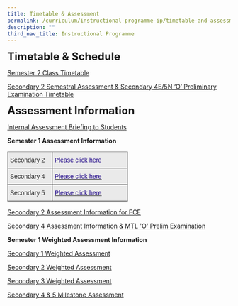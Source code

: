 ```yaml
---
title: Timetable & Assessment
permalink: /curriculum/instructional-programme-ip/timetable-and-assessment/
description: ""
third_nav_title: Instructional Programme
---
```

**<font size="5">Timetable &amp; Schedule</font>**

[Semester 2 Class Timetable](https://sites.google.com/moe.edu.sg/skss-student-ict/2023-timetable)  

[Secondary 2 Semestral Assessment &amp; Secondary 4E/5N ‘O’ Preliminary Examination Timetable ](/files/WA%20&amp;%20MA/2023%20sec%202%20fce%20sa%20&amp;%20sec%204&amp;5%20oral%20&amp;%20o%20mtl%20prelim%20timetable%20(final).pdf) 

**<font size="5">Assessment Information</font>**

[Internal Assessment Briefing to Students](/files/WA%20&amp;%20MA/s2%20fce%20sa1%20&amp;%20s4&amp;5%20mtl%20o%20prelims_student%20briefing_2023%20(cce_2%20may).pdf)

**Semester 1 Assessment Information**
<table style="border-collapse:collapse;border-spacing:0;table-layout: fixed; width: 272px" class="tg"><colgroup><col style="width: 101px"><col style="width: 171px"></colgroup><thead><tr><th style="background-color:#EAEAEA;border-color:inherit;border-style:solid;border-width:1px;color:#222;font-family:Arial, sans-serif;font-size:14px;font-weight:normal;overflow:hidden;padding:10px 5px;text-align:left;vertical-align:top;word-break:normal"><span style="font-weight:normal">Secondary 2</span></th><th style="background-color:#EAEAEA;border-color:inherit;border-style:solid;border-width:1px;color:#21088A;font-family:Arial, sans-serif;font-size:14px;font-weight:normal;overflow:hidden;padding:10px 5px;text-align:left;text-decoration:underline;vertical-align:top;word-break:normal"><a href="/files/SKSS%20Sec%202_Assessment%20Information_Sem1_2022_v18%20Apr.pdf"><span style="text-decoration:none;color:#21088A">Please click here</span></a></th></tr></thead><tbody><tr><td style="background-color:#EAEAEA;border-color:inherit;border-style:solid;border-width:1px;color:#222;font-family:Arial, sans-serif;font-size:14px;overflow:hidden;padding:10px 5px;text-align:left;vertical-align:top;word-break:normal"><span style="font-weight:normal">Secondary 4 </span></td><td style="background-color:#EAEAEA;border-color:inherit;border-style:solid;border-width:1px;color:#21088A;font-family:Arial, sans-serif;font-size:14px;overflow:hidden;padding:10px 5px;text-align:left;text-decoration:underline;vertical-align:top;word-break:normal"><a href="/files/SKSS%20Sec%204_Assessment%20Information_Sem1_2022_v18%20Apr.pdf"><span style="text-decoration:none;color:#21088A">Please click here</span></a></td></tr><tr><td style="background-color:#EAEAEA;border-color:inherit;border-style:solid;border-width:1px;color:#222;font-family:Arial, sans-serif;font-size:14px;overflow:hidden;padding:10px 5px;text-align:left;vertical-align:top;word-break:normal"><span style="font-weight:normal">Secondary 5</span></td><td style="background-color:#EAEAEA;border-color:inherit;border-style:solid;border-width:1px;color:#21088A;font-family:Arial, sans-serif;font-size:14px;overflow:hidden;padding:10px 5px;text-align:left;text-decoration:underline;vertical-align:top;word-break:normal"><a href="/files/SKSS%20Sec%205_Assessment%20Information_Sem1_2022_13%20Jan.pdf"><span style="text-decoration:none;color:#21088A">Please click here</span></a></td></tr></tbody></table>

[Secondary 2 Assessment Information for FCE](/files/WA%20&amp;%20MA/skss%20sec%202_assessment%20information%20(fce)_sem1_2023.pdf)

[Secondary 4 Assessment Information &amp; MTL 'O' Prelim Examination](/files/WA%20&amp;%20MA/sec%204&amp;5_assessment%20information_mtl%20‘o’%20preliminary%20examination_sem1_2023.pdf)

**Semester 1 Weighted Assessment Information**

[Secondary 1 Weighted Assessment](/files/WA%20&amp;%20MA/sec%201_weighted%20assesment_sem%201_2023_(revised%2029%20mar).pdf)

[Secondary 2 Weighted Assessment](/files/WA%20&amp;%20MA/sec%202_weighted%20assesment_sem%201_2023_(revised%2029%20mar).pdf)


[Secondary 3 Weighted Assessment](/files/WA%20&amp;%20MA/sec%203_weighted%20assesment_sem%201_2023_(revised%2029%20mar).pdf)

[Secondary 4 &amp; 5 Milestone Assessment](/files/WA%20&amp;%20MA/sec%204&amp;5_milestone%20assesment_sem%201_2023_(revised%2029%20mar).pdf)